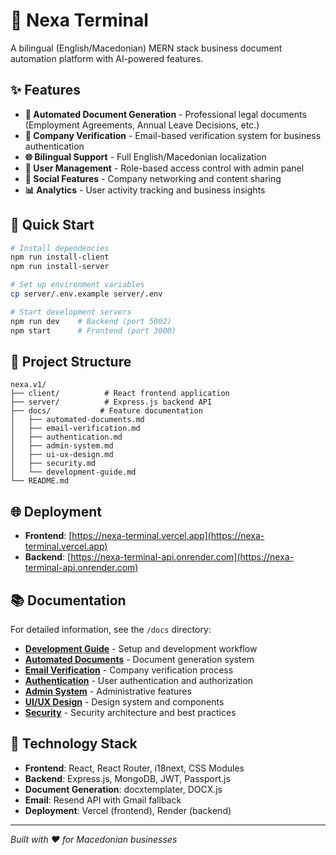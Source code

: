 # 🏢 Nexa Terminal

A bilingual (English/Macedonian) MERN stack business document automation platform with AI-powered features.

## ✨ Features

- **📄 Automated Document Generation** - Professional legal documents (Employment Agreements, Annual Leave Decisions, etc.)
- **🔐 Company Verification** - Email-based verification system for business authentication
- **🌐 Bilingual Support** - Full English/Macedonian localization
- **👥 User Management** - Role-based access control with admin panel
- **💼 Social Features** - Company networking and content sharing
- **📊 Analytics** - User activity tracking and business insights

## 🚀 Quick Start

```bash
# Install dependencies
npm run install-client
npm run install-server

# Set up environment variables
cp server/.env.example server/.env

# Start development servers
npm run dev    # Backend (port 5002)
npm start      # Frontend (port 3000)
```

## 📁 Project Structure

```
nexa.v1/
├── client/          # React frontend application
├── server/          # Express.js backend API
├── docs/           # Feature documentation
│   ├── automated-documents.md
│   ├── email-verification.md
│   ├── authentication.md
│   ├── admin-system.md
│   ├── ui-ux-design.md
│   ├── security.md
│   └── development-guide.md
└── README.md
```

## 🌐 Deployment

- **Frontend**: [https://nexa-terminal.vercel.app](https://nexa-terminal.vercel.app)
- **Backend**: [https://nexa-terminal-api.onrender.com](https://nexa-terminal-api.onrender.com)

## 📚 Documentation

For detailed information, see the `/docs` directory:

- **[Development Guide](docs/development-guide.md)** - Setup and development workflow
- **[Automated Documents](docs/automated-documents.md)** - Document generation system
- **[Email Verification](docs/email-verification.md)** - Company verification process
- **[Authentication](docs/authentication.md)** - User authentication and authorization
- **[Admin System](docs/admin-system.md)** - Administrative features
- **[UI/UX Design](docs/ui-ux-design.md)** - Design system and components
- **[Security](docs/security.md)** - Security architecture and best practices

## 🔧 Technology Stack

- **Frontend**: React, React Router, i18next, CSS Modules
- **Backend**: Express.js, MongoDB, JWT, Passport.js
- **Document Generation**: docxtemplater, DOCX.js
- **Email**: Resend API with Gmail fallback
- **Deployment**: Vercel (frontend), Render (backend)

---

*Built with ❤️ for Macedonian businesses*
